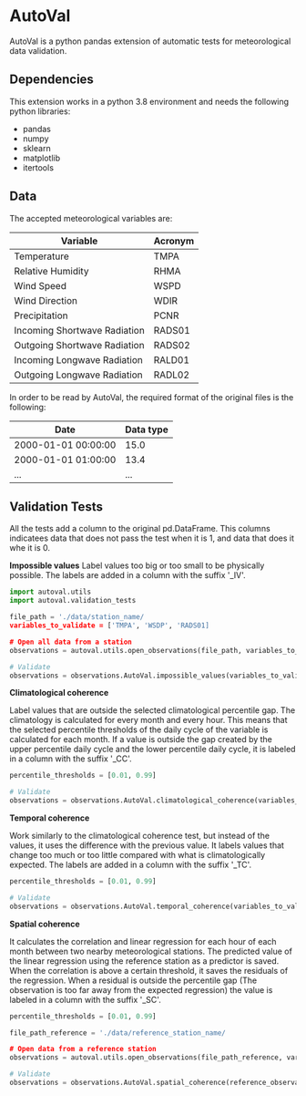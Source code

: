 # AutoVal
AutoVal is a python pandas extension of automatic tests for meteorological data validation.

## Dependencies
This extension works in a python 3.8 environment and needs the following python libraries:
- pandas
- numpy
- sklearn
- matplotlib
- itertools

## Data 
The accepted meteorological variables are:

| Variable  | Acronym |
| ------------- | ------------- |
| Temperature | TMPA |
| Relative Humidity | RHMA |
| Wind Speed | WSPD |
| Wind Direction | WDIR |
| Precipitation | PCNR |
| Incoming Shortwave Radiation | RADS01 |
| Outgoing Shortwave Radiation | RADS02 |
| Incoming Longwave Radiation | RALD01 |
| Outgoing Longwave Radiation | RADL02 |

In order to be read by AutoVal, the required format of the original files is the following:

| Date  | Data type |
| ------------- | ------------- |
| 2000-01-01 00:00:00  | 15.0  |
| 2000-01-01 01:00:00  | 13.4  |
| ...  | ...  |


## Validation Tests

All the tests add a column to the original pd.DataFrame. This columns indicatees data that does not pass the test when it is 1, and data that does it whe it is 0. 


**Impossible values**
Label values too big or too small to be physically possible. The labels are added in a column with the suffix '_IV'.

```python
import autoval.utils
import autoval.validation_tests

file_path = './data/station_name/
variables_to_validate = ['TMPA', 'WSDP', 'RADS01]

# Open all data from a station
observations = autoval.utils.open_observations(file_path, variables_to_validate)

# Validate
observations = observations.AutoVal.impossible_values(variables_to_validate)`
```

**Climatological coherence**

Label values that are outside the selected climatological percentile gap. The climatology is calculated for every month and every hour. This means that the selected percentile thresholds of the daily cycle of the variable is calculated for each month. If a value is outside the gap created by the upper percentile daily cycle and the lower percentile daily cycle, it is labeled in a column with the suffix '_CC'.

```python
percentile_thresholds = [0.01, 0.99]

# Validate
observations = observations.AutoVal.climatological_coherence(variables_to_validate, percentile_thresholds)`
```


**Temporal coherence**

Work similarly to the climatological coherence test, but instead of the values, it uses the difference with the previous value. It labels values that change too much or too little compared with what is climatologically expected. The labels are added in a column with the suffix '_TC'.

```python
percentile_thresholds = [0.01, 0.99]

# Validate
observations = observations.AutoVal.temporal_coherence(variables_to_validate, percentile_thresholds)`
```

**Spatial coherence**

It calculates the correlation and linear regression for each hour of each month between two nearby meteorological stations. The predicted value of the linear regression using the reference station as a predictor is saved. When the correlation is above a certain threshold, it saves the residuals of the regression. When a residual is outside the percentile gap (The observation is too far away from the expected regression) the value is labeled in a column with the suffix '_SC'.

```python
percentile_thresholds = [0.01, 0.99]

file_path_reference = './data/reference_station_name/

# Open data from a reference station
observations = autoval.utils.open_observations(file_path_reference, variables_to_validate)

# Validate
observations = observations.AutoVal.spatial_coherence(reference_observations, variables_to_validate, percentile_thresholds)`
```


